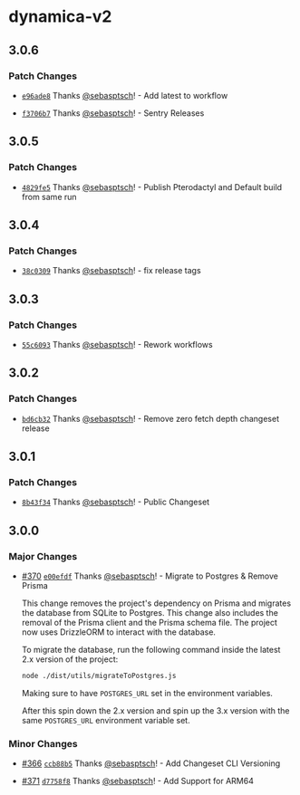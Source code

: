 # dynamica-v2

## 3.0.6

### Patch Changes

- [`e96ade8`](https://github.com/DynamicaBot/Dynamica-V2/commit/e96ade848b067c43fbd6a83d2ab2fd243a25143c) Thanks [@sebasptsch](https://github.com/sebasptsch)! - Add latest to workflow

- [`f3706b7`](https://github.com/DynamicaBot/Dynamica-V2/commit/f3706b7948741e6c041f3fa75a24f187aa0088f2) Thanks [@sebasptsch](https://github.com/sebasptsch)! - Sentry Releases

## 3.0.5

### Patch Changes

- [`4829fe5`](https://github.com/DynamicaBot/Dynamica-V2/commit/4829fe56a0e4cc719e541998536400044b25f96a) Thanks [@sebasptsch](https://github.com/sebasptsch)! - Publish Pterodactyl and Default build from same run

## 3.0.4

### Patch Changes

- [`38c0309`](https://github.com/DynamicaBot/Dynamica-V2/commit/38c030905868a24afd36a3cd2fa0737f2114d238) Thanks [@sebasptsch](https://github.com/sebasptsch)! - fix release tags

## 3.0.3

### Patch Changes

- [`55c6093`](https://github.com/DynamicaBot/Dynamica-V2/commit/55c60930fb8abdff94d3df9620840504a4aac11f) Thanks [@sebasptsch](https://github.com/sebasptsch)! - Rework workflows

## 3.0.2

### Patch Changes

- [`bd6cb32`](https://github.com/DynamicaBot/Dynamica-V2/commit/bd6cb32c5fdf299ed5c0c583168a566b30c901d6) Thanks [@sebasptsch](https://github.com/sebasptsch)! - Remove zero fetch depth changeset release

## 3.0.1

### Patch Changes

- [`8b43f34`](https://github.com/DynamicaBot/Dynamica-V2/commit/8b43f34dfe4fe2b7c9ac2c64df9879c380f96703) Thanks [@sebasptsch](https://github.com/sebasptsch)! - Public Changeset

## 3.0.0

### Major Changes

- [#370](https://github.com/DynamicaBot/Dynamica-V2/pull/370) [`e00efdf`](https://github.com/DynamicaBot/Dynamica-V2/commit/e00efdf77635235a30bff3e924731addd03d5c05) Thanks [@sebasptsch](https://github.com/sebasptsch)! - Migrate to Postgres & Remove Prisma

  This change removes the project's dependency on Prisma and migrates the database from SQLite to Postgres. This change also includes the removal of the Prisma client and the Prisma schema file. The project now uses DrizzleORM to interact with the database.

  To migrate the database, run the following command inside the latest 2.x version of the project:

  ```bash
  node ./dist/utils/migrateToPostgres.js
  ```

  Making sure to have `POSTGRES_URL` set in the environment variables.

  After this spin down the 2.x version and spin up the 3.x version with the same `POSTGRES_URL` environment variable set.

### Minor Changes

- [#366](https://github.com/DynamicaBot/Dynamica-V2/pull/366) [`ccb88b5`](https://github.com/DynamicaBot/Dynamica-V2/commit/ccb88b5226602fd57312ed3360a95279d99a3ad5) Thanks [@sebasptsch](https://github.com/sebasptsch)! - Add Changeset CLI Versioning

- [#371](https://github.com/DynamicaBot/Dynamica-V2/pull/371) [`d7758f8`](https://github.com/DynamicaBot/Dynamica-V2/commit/d7758f8330837b7802320768effe1e65dd4baa4d) Thanks [@sebasptsch](https://github.com/sebasptsch)! - Add Support for ARM64

